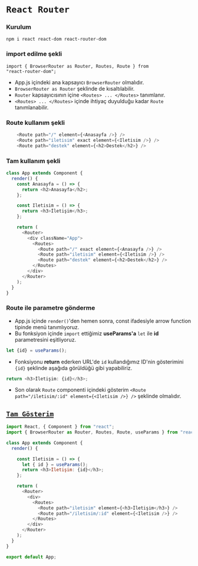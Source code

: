 # `React Router`

### Kurulum

`npm i react react-dom react-router-dom`

### import edilme şekli

<code>import { BrowserRouter as Router, Routes, Route } from "react-router-dom";</code>

- App.js içindeki ana kapsayıcı `BrowserRouter` olmalıdır.
- `BrowserRouter as Router` şeklinde de kısaltılabilir.
- `Router` kapsayıcısının içine `<Routes> ... </Routes>` tanımlanır.
- `<Routes> ... </Routes>` içinde ihtiyaç duyulduğu kadar `Route` tanımlanabilir.

### Route kullanım şekli

```js script
    <Route path="/" element={<Anasayfa />} />
    <Route path="iletisim" exact element={<Iletisim />} />
    <Route path="destek" element={<h2>Destek</h2>} />
```

### Tam kullanım şekli

```js script
class App extends Component {
  render() {
    const Anasayfa = () => {
      return <h2>Anasayfa</h2>;
    };

    const Iletisim = () => {
      return <h3>İletişim</h3>;
    };

    return (
      <Router>
        <div className="App">
          <Routes>
            <Route path="/" exact element={<Anasayfa />} />
            <Route path="iletisim" element={<Iletisim />} />
            <Route path="destek" element={<h2>Destek</h2>} />
          </Routes>
        </div>
      </Router>
    );
  }
}
```
### Route ile parametre gönderme

* App.js içinde `render()`'den hemen sonra, const ifadesiyle arrow function tipinde menü tanımlıyoruz.
* Bu fonksiyon içinde `import` ettiğimiz **useParams'a** `let` ile **id** parametresini eşitliyoruz.
```js script
let {id} = useParams();
```
* Fonksiyonu **return** ederken URL'de `id` kullandığımız ID'nin gösterimini <code>{id}</code> şeklinde aşağıda görüldüğü gibi yapabiliriz.
```js script
return <h3>İletişim: {id}</h3>;
```
* Son olarak `Route` componenti içindeki gösterim 
`<Route path="/iletisim/:id" element={<Iletisim />} />` şeklinde olmalıdır.

## <u>`Tam Gösterim`</u>
```js script
import React, { Component } from "react";
import { BrowserRouter as Router, Routes, Route, useParams } from "react-router-dom";

class App extends Component {
  render() {

    const Iletisim = () => {
      let { id } = useParams();
      return <h3>İletişim: {id}</h3>;
    };

    return (
      <Router>
        <div>
          <Routes>
            <Route path="iletisim" element={<h3>İletişim</h3>} />
            <Route path="/iletisim/:id" element={<Iletisim />} />
          </Routes>
        </div>
      </Router>
    );
  }
}

export default App;
```